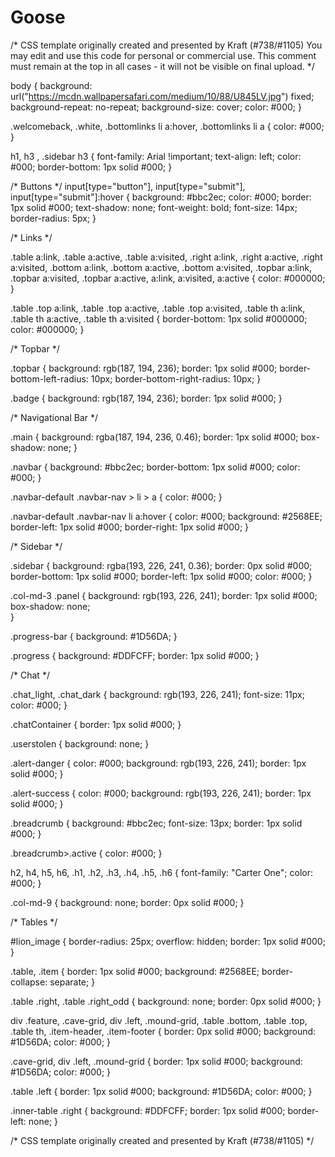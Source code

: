 # Goose
/* 
CSS template originally created and presented by Kraft (#738/#1105)
You may edit and use this code for personal or commercial use.
This comment must remain at the top in all cases - it will not be visible on final upload.
*/
  
 
body {
background: url("https://mcdn.wallpapersafari.com/medium/10/88/U845LV.jpg") fixed;
background-repeat: no-repeat;
background-size: cover;
color: #000;
}
 
.welcomeback, .white, .bottomlinks li a:hover, .bottomlinks li a {
color: #000;
}
 
h1, h3 , .sidebar h3 {
font-family: Arial !important;
text-align: left;
color: #000;
border-bottom: 1px solid #000;
}
 
/* Buttons */
input[type="button"], input[type="submit"], input[type="submit"]:hover {
background: #bbc2ec;
color: #000;
border: 1px solid #000;
text-shadow: none;
font-weight: bold;
font-size: 14px;
border-radius: 5px;
}
  
  
/* Links */
  
.table a:link, .table a:active, .table a:visited, .right a:link, .right a:active, .right a:visited, .bottom a:link, .bottom a:active, .bottom a:visited, .topbar a:link, .topbar a:visited, .topbar a:active, a:link, a:visited, a:active {
color: #000000;
}
  
.table .top a:link, .table .top a:active, .table .top a:visited, .table th a:link, .table th a:active, .table th a:visited {
border-bottom: 1px solid #000000;
color: #000000;
}
  
/* Topbar */
  
.topbar {
background: rgb(187, 194, 236);
border: 1px solid #000;
border-bottom-left-radius: 10px;
border-bottom-right-radius: 10px;
}
 
.badge {
background: rgb(187, 194, 236);
border: 1px solid #000;
}
  
/* Navigational Bar */
  
.main {
background: rgba(187, 194, 236, 0.46);
border: 1px solid #000;
box-shadow: none;
}
  
.navbar {
background: #bbc2ec;
border-bottom: 1px solid #000;
color: #000;
}
  
.navbar-default .navbar-nav > li > a {
color: #000;
}
  
.navbar-default .navbar-nav li a:hover {
color: #000;
background: #2568EE;
border-left: 1px solid #000;
border-right: 1px solid #000;
} 
  
  
  
/* Sidebar */
  
.sidebar {
background: rgba(193, 226, 241, 0.36);
border: 0px solid #000;
border-bottom: 1px solid #000;
border-left: 1px solid #000;
color: #000;
}
  
.col-md-3 .panel {
background: rgb(193, 226, 241);
border: 1px solid #000;
box-shadow: none;    
}
  
.progress-bar {
background: #1D56DA;
}
  
.progress {
background: #DDFCFF;
border: 1px solid #000;
}
  
  
/* Chat */
  
.chat_light, .chat_dark {
background: rgb(193, 226, 241);
font-size: 11px;
color: #000;
}
 
.chatContainer {
border: 1px solid #000;
}
  
.userstolen {
background: none;
}
 
.alert-danger {
color: #000;
background: rgb(193, 226, 241);
border: 1px solid #000;
}
 
.alert-success {
color: #000;
background: rgb(193, 226, 241);
border: 1px solid #000;
}
 
.breadcrumb {
background:  #bbc2ec;
font-size: 13px;
border: 1px solid #000;
}
  
.breadcrumb>.active {
color: #000;
}
  
h2, h4, h5, h6, .h1, .h2, .h3, .h4, .h5, .h6 {
font-family: "Carter One";
color: #000;
}
  
.col-md-9 {
background: none;
border: 0px solid #000;
}
  
/* Tables */
  
#lion_image {
border-radius: 25px;
overflow: hidden;
border: 1px solid #000;
}
  
.table, .item {
border: 1px solid #000;
background: #2568EE;
border-collapse: separate;
}
 
.table .right, .table .right_odd {
background: none;
border: 0px solid #000;
}
 
div .feature, .cave-grid, div .left, .mound-grid,  .table .bottom,  .table .top, .table th, .item-header, .item-footer {
border: 0px solid #000;
background: #1D56DA;
color: #000;
}
 
.cave-grid, div .left, .mound-grid {
border: 1px solid #000;
background: #1D56DA;
color: #000;
}
 
.table .left {
border: 1px solid #000;
background: #1D56DA;
color: #000;
}
 
.inner-table .right {
background: #DDFCFF;
border: 1px solid #000;
border-left: none;
}
 
 

 
/* 
CSS template originally created and presented by Kraft (#738/#1105)
*/
